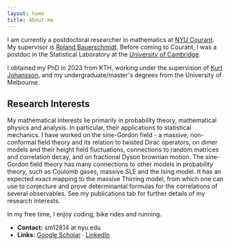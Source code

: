 ```yaml
---
layout: home
title: About me
---
```


I am currently a postdoctoral researcher in mathematics at [NYU Courant](https://math.nyu.edu/dynamic/people/postdocs/). My supervisor is [Roland Bauerschmidt](https://cims.nyu.edu/~bauerschmidt/). Before coming to Courant, I was a postdoc in the Statistical Laboratory at the [University of Cambridge](https://www.statslab.cam.ac.uk). 

I obtained my PhD in 2023 from KTH, working under the supervision of [Kurt Johansson](https://scholar.google.com/citations?user=RzdltIUAAAAJ&hl=sv), and my undergraduate/master's degrees from the University of Melbourne.

## Research Interests
My mathematical interests lie primarily in probability theory, mathematical physics and analysis. In particular, their applications to statistical mechanics. I have worked on the sine-Gordon field - a massive, non-conformal field theory and its relation to twisted Dirac operators, on dimer models and their height field fluctuations, connections to random matrices and correlation decay, and on fractional Dyson brownian motion. The sine-Gordon field theory has many connections to other models in probability theory, such as Coulomb gases, massive SLE and the Ising model. It has an expected exact mapping to the massive Thirring model, from which one can use to conjecture and prove determinantal formulas for the correlations of several observables. See my publications tab for further details of my research interests.

In my free time, I enjoy coding, bike rides and running.

-  **Contact:** sm12814 at nyu.edu
-  **Links:** [Google Scholar](https://scholar.google.com/citations?user=agBp5xkAAAAJ&hl=en) · [LinkedIn](https://uk.linkedin.com/in/scott-mason-63b74bb0) 
